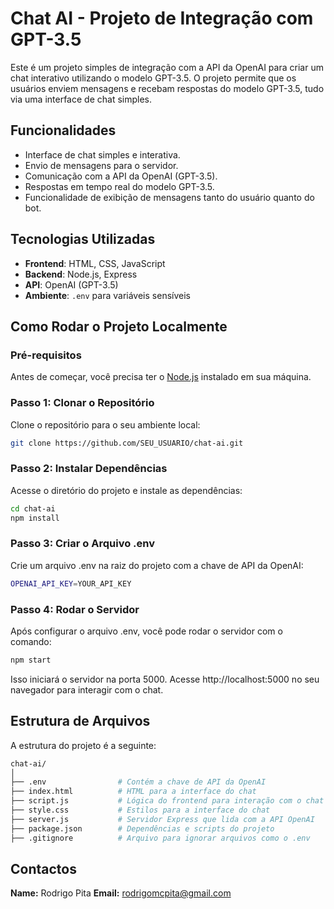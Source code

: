 # Chat AI - Projeto de Integração com GPT-3.5

Este é um projeto simples de integração com a API da OpenAI para criar um chat interativo utilizando o modelo GPT-3.5. O projeto permite que os usuários enviem mensagens e recebam respostas do modelo GPT-3.5, tudo via uma interface de chat simples.

## Funcionalidades

- Interface de chat simples e interativa.
- Envio de mensagens para o servidor.
- Comunicação com a API da OpenAI (GPT-3.5).
- Respostas em tempo real do modelo GPT-3.5.
- Funcionalidade de exibição de mensagens tanto do usuário quanto do bot.

## Tecnologias Utilizadas

- **Frontend**: HTML, CSS, JavaScript
- **Backend**: Node.js, Express
- **API**: OpenAI (GPT-3.5)
- **Ambiente**: `.env` para variáveis sensíveis

## Como Rodar o Projeto Localmente

### Pré-requisitos

Antes de começar, você precisa ter o [Node.js](https://nodejs.org/) instalado em sua máquina.

### Passo 1: Clonar o Repositório

Clone o repositório para o seu ambiente local:
```bash
git clone https://github.com/SEU_USUARIO/chat-ai.git
```

### Passo 2: Instalar Dependências

Acesse o diretório do projeto e instale as dependências:
```bash
cd chat-ai
npm install
```

### Passo 3: Criar o Arquivo .env

Crie um arquivo .env na raiz do projeto com a chave de API da OpenAI:
```bash
OPENAI_API_KEY=YOUR_API_KEY
```

### Passo 4: Rodar o Servidor

Após configurar o arquivo .env, você pode rodar o servidor com o comando:
```bash
npm start
```
Isso iniciará o servidor na porta 5000. Acesse http://localhost:5000 no seu navegador para interagir com o chat.

## Estrutura de Arquivos

A estrutura do projeto é a seguinte:

```bash
chat-ai/
│
├── .env                # Contém a chave de API da OpenAI
├── index.html          # HTML para a interface do chat
├── script.js           # Lógica do frontend para interação com o chat
├── style.css           # Estilos para a interface do chat
├── server.js           # Servidor Express que lida com a API OpenAI
├── package.json        # Dependências e scripts do projeto
├── .gitignore          # Arquivo para ignorar arquivos como o .env
```

## Contactos

**Name:** Rodrigo Pita
**Email:** rodrigomcpita@gmail.com